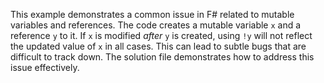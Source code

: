 This example demonstrates a common issue in F# related to mutable variables and references.  The code creates a mutable variable `x` and a reference `y` to it.  If `x` is modified *after* `y` is created, using `!y` will not reflect the updated value of `x` in all cases. This can lead to subtle bugs that are difficult to track down. The solution file demonstrates how to address this issue effectively.